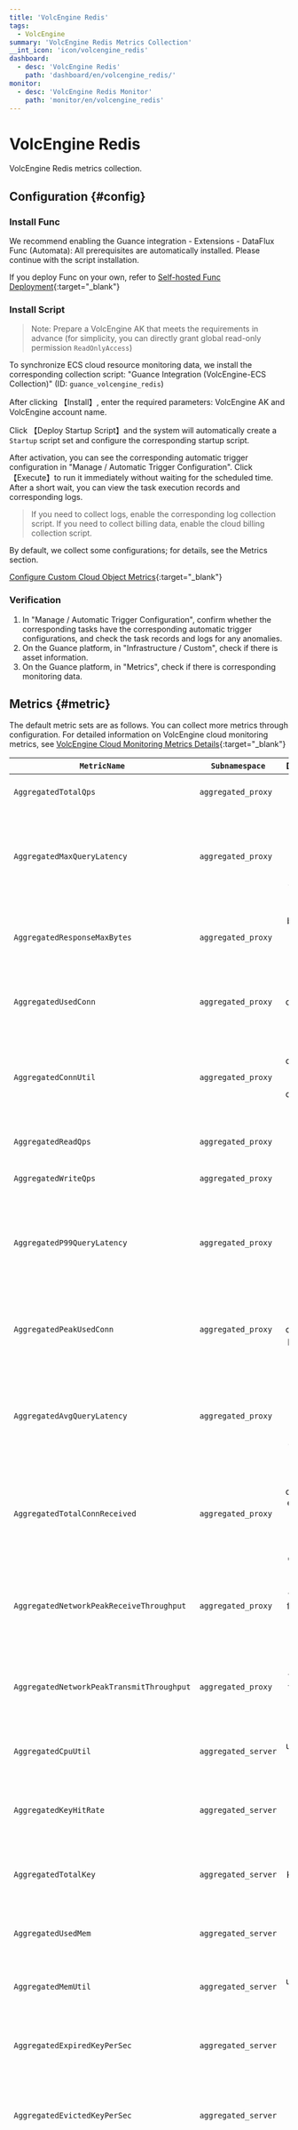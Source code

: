 ```yaml
---
title: 'VolcEngine Redis'
tags: 
  - VolcEngine
summary: 'VolcEngine Redis Metrics Collection'
__int_icon: 'icon/volcengine_redis'
dashboard:
  - desc: 'VolcEngine Redis'
    path: 'dashboard/en/volcengine_redis/'
monitor:
  - desc: 'VolcEngine Redis Monitor'
    path: 'monitor/en/volcengine_redis'
---
```


<!-- markdownlint-disable MD025 -->
# VolcEngine Redis
<!-- markdownlint-enable -->


VolcEngine Redis metrics collection.

## Configuration {#config}

### Install Func

We recommend enabling the Guance integration - Extensions - DataFlux Func (Automata): All prerequisites are automatically installed. Please continue with the script installation.

If you deploy Func on your own, refer to [Self-hosted Func Deployment](https://func.guance.com/doc/script-market-guance-integration/){:target="_blank"}


### Install Script

> Note: Prepare a VolcEngine AK that meets the requirements in advance (for simplicity, you can directly grant global read-only permission `ReadOnlyAccess`)

To synchronize ECS cloud resource monitoring data, we install the corresponding collection script: "Guance Integration (VolcEngine-ECS Collection)" (ID: `guance_volcengine_redis`)

After clicking 【Install】, enter the required parameters: VolcEngine AK and VolcEngine account name.

Click 【Deploy Startup Script】and the system will automatically create a `Startup` script set and configure the corresponding startup script.

After activation, you can see the corresponding automatic trigger configuration in "Manage / Automatic Trigger Configuration". Click 【Execute】to run it immediately without waiting for the scheduled time. After a short wait, you can view the task execution records and corresponding logs.

> If you need to collect logs, enable the corresponding log collection script. If you need to collect billing data, enable the cloud billing collection script.


By default, we collect some configurations; for details, see the Metrics section.

[Configure Custom Cloud Object Metrics](https://func.guance.com/doc/script-market-guance-volcengine-monitor/){:target="_blank"}


### Verification

1. In "Manage / Automatic Trigger Configuration", confirm whether the corresponding tasks have the corresponding automatic trigger configurations, and check the task records and logs for any anomalies.
2. On the Guance platform, in "Infrastructure / Custom", check if there is asset information.
3. On the Guance platform, in "Metrics", check if there is corresponding monitoring data.

## Metrics {#metric}

The default metric sets are as follows. You can collect more metrics through configuration. For detailed information on VolcEngine cloud monitoring metrics, see [VolcEngine Cloud Monitoring Metrics Details](https://console.volcengine.com/cloud_monitor/docs?namespace=VCM_Redis){:target="_blank"}

|`MetricName` |`Subnamespace` |Description |Unit | Dimension|
| ---- |-------------------------------------| :----: |:----: |:----: |
|`AggregatedTotalQps` |`aggregated_proxy` |Total QPS on Proxy nodes. |Count/Second | ResourceID|
|`AggregatedMaxQueryLatency` |`aggregated_proxy` |Maximum latency of Server response when executing commands on Proxy. |Microsecond | ResourceID|
|`AggregatedResponseMaxBytes` |`aggregated_proxy` |Maximum byte size of a single response on Proxy nodes. |Bytes(SI) | ResourceID|
|`AggregatedUsedConn` |`aggregated_proxy` |Number of client connections connected to Proxy. |Count | ResourceID|
|`AggregatedConnUtil` |`aggregated_proxy` |Ratio of used connections to total supported connections by the instance. |Percent | ResourceID|
|`AggregatedReadQps` |`aggregated_proxy` |Read QPS on Proxy nodes. |Count/Second | ResourceID|
|`AggregatedWriteQps` |`aggregated_proxy` |Write QPS on Proxy nodes. |Count/Second | ResourceID|
|`AggregatedP99QueryLatency` |`aggregated_proxy` |99th percentile latency of all request times from Proxy to Server nodes. |Microsecond | ResourceID|
|`AggregatedPeakUsedConn` |`aggregated_proxy` |Peak number of used connections per second on Proxy nodes. |Count | ResourceID|
|`AggregatedAvgQueryLatency` |`aggregated_proxy` |Average latency of Server response when executing commands on Proxy. |Microsecond | ResourceID|
|`AggregatedTotalConnReceived` |`aggregated_proxy` |Total number of connections established between Proxy start and specified query time. |Count | ResourceID|
|`AggregatedNetworkPeakReceiveThroughput` |`aggregated_proxy` |Peak network throughput flowing into Proxy nodes per second. |Bytes/Second(SI) | ResourceID|
|`AggregatedNetworkPeakTransmitThroughput` |`aggregated_proxy` |Peak network throughput flowing out of Proxy nodes per second. |Bytes/Second(SI) | ResourceID|
|`AggregatedCpuUtil` |`aggregated_server` |CPU utilization of Server nodes. |Percent | ResourceID|
|`AggregatedKeyHitRate` |`aggregated_server` |Hit rate when reading Keys on Server nodes. |Percent | ResourceID|
|`AggregatedTotalKey` |`aggregated_server` |Total number of Keys stored on Server nodes. |Count | ResourceID|
|`AggregatedUsedMem` |`aggregated_server` |Amount of memory used on Server nodes. |Bytes(IEC) | ResourceID|
|`AggregatedMemUtil` |`aggregated_server` |Memory utilization of Server nodes. |Percent | ResourceID|
|`AggregatedExpiredKeyPerSec` |`aggregated_server` |Number of expired Keys per second on the instance. |Count/Second | ResourceID|
|`AggregatedEvictedKeyPerSec` |`aggregated_server` |Number of evicted Keys per second on the instance. |Count/Second | ResourceID|
|`AggregatedKeyWithExpiration` |`aggregated_server` |Total number of Keys set with expiration time since Server start. |Count | ResourceID|
|`AggregatedKeyHitPerSec` |`aggregated_server` |Number of hit Keys per second on Server nodes. |Count/Second | ResourceID|
|`AggregatedKeyMissPerSec` |`aggregated_server` |Number of missed Keys per second on Server nodes. |Count/Second | ResourceID|
|`AggregatedNetworkPeakTransmitThroughput` |`aggregated_server` |Peak network throughput flowing into Server nodes per second. |Bytes/Second(SI) | ResourceID|
|`AggregatedNetworkPeakReceiveThroughput` |`aggregated_server` |Peak network throughput flowing out of Server nodes per second. |Bytes/Second(SI) | ResourceID|
|`TotalQps` |`proxy` |Total QPS on Proxy nodes. |Count/Second | ResourceID,Node|
|`MaxQueryLatency` |`proxy` |Maximum latency of Server response when executing commands on Proxy. |Microsecond | ResourceID,Node|
|`ResponseMaxBytes` |`proxy` |Maximum byte size of a single response on Proxy nodes. |Bytes(SI) | ResourceID,Node|
|`UsedConn` |`proxy` |Number of client connections connected to Proxy. |Count | ResourceID,Node|
|`ConnUtil` |`proxy` |Ratio of used connections to total supported connections on Proxy nodes. |Percent | Node,ResourceID|
|`ReadQps` |`proxy` |Read QPS on Proxy nodes. |Count/Second | Node,ResourceID|
|`WriteQps` |`proxy` |Write QPS on Proxy nodes. |Count/Second | Node,ResourceID|
|`P99QueryLatency` |`proxy` |99th percentile latency of all request times from Proxy to Server nodes. |Microsecond | Node,ResourceID|
|`PeakUsedConn` |`proxy` |Peak number of used connections per second on Proxy nodes. |Count | ResourceID,Node|
|`PeakConnUtil` |`proxy` |Peak connection utilization per second on Proxy nodes. |Percent | ResourceID,Node|
|`AvgQueryLatency` |`proxy` |Average latency of Server response when executing commands on Proxy. |Microsecond | ResourceID,Node|
|`TotalConnReceived` |`proxy` |Total number of connections established between Proxy start and specified query time. |Count | ResourceID,Node|
|`NetworkPeakReceiveThroughput` |`proxy` |Peak network throughput flowing into Proxy nodes per second. |Bytes/Second(SI) | ResourceID,Node|
|`CpuUtil` |`server` |CPU utilization of Server nodes. |Percent | ResourceID,Node|
|`KeyHitRate` |`server` |Hit rate when reading Keys on Server nodes. |Percent | ResourceID,Node|
|`TotalKey` |`server` |Total number of Keys stored on Server nodes. |Count | ResourceID,Node|
|`UsedMem` |`server` |Amount of memory used on Server nodes. |Bytes(IEC) | ResourceID,Node|
|`ExpiredKeyPerSec` |`server` |Number of expired Keys per second on Server nodes. |Count/Second | ResourceID,Node|
|`EvictedKeyPerSec` |`server` |Number of evicted Keys per second on Server nodes. |Count/Second | ResourceID,Node|
|`MemUtil` |`server` |Memory utilization of Server nodes. |Percent | ResourceID,Node|
|`KeyWithExpiration` |`server` |Total number of Keys set with expiration time since Server start. |Count | Node,ResourceID|
|`KeyHitPerSec` |`server` |Number of hit Keys per second on Server nodes. |Count/Second | Node,ResourceID|
|`KeyMissPerSec` |`server` |Number of missed Keys per second on Server nodes. |Count/Second | Node,ResourceID|
|`IsPrimary` |`server` |Whether the current Server node is the primary node. |None | Node,ResourceID|
|`NetworkReceiveThroughputUtil` |`server` |Peak bandwidth utilization flowing into Server nodes per second. |Percent | ResourceID,Node|
|`NetworkTransmitThroughputUtil` |`server` |Peak bandwidth utilization flowing out of Server nodes per second. |Percent | ResourceID,Node|
|`NetworkPeakReceiveThroughput` |`server` |Peak network throughput flowing into Server nodes per second. |Bytes/Second(SI) | ResourceID,Node|
|`NetworkPeakTransmitThroughput` |`server` |Peak network throughput flowing out of Server nodes per second. |Bytes/Second(SI) | ResourceID,Node|



## Objects {#object}

Data structure of collected VolcEngine Redis objects, which can be viewed in "Basic Settings - Resource Catalog".

</input_content>
<target_language>英语</target_language>
</input>
